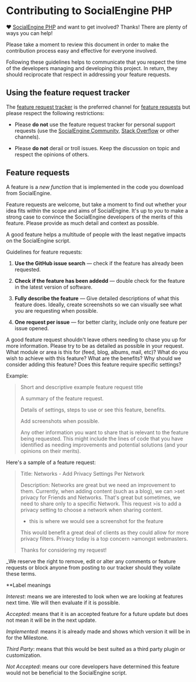 # Contributing to SocialEngine PHP

♥ [SocialEngine PHP](https://www.socialengine.com) and want to get involved?
Thanks! There are plenty of ways you can help!

Please take a moment to review this document in order to make the contribution
process easy and effective for everyone involved.

Following these guidelines helps to communicate that you respect the time of
the developers managing and developing this project. In return, they should 
reciprocate that respect in addressing your feature requests.


## Using the feature request tracker

The [feature request tracker](https://github.com/SocialEngine/phpv4-feature-requests) is
the preferred channel for [feature requests](#features) 
but please respect the following restrictions:

* Please **do not** use the feature request tracker for personal support requests (use the [SocialEngine Community](https://community.onsocialengine.com/hot),
  [Stack Overflow](http://stackoverflow.com/questions/tagged/socialengine)
  or other channels).

* Please **do not** derail or troll issues. Keep the discussion on topic and
  respect the opinions of others.

<a name="features"></a>
## Feature requests

A feature is a _new function_ that is implemented in the code you download
from SocialEngine.

Feature requests are welcome, but take a moment to find out whether your idea
fits within the scope and aims of SocialEngine. It's up to *you* to make a strong
case to convince the SocialEngine developers of the merits of this feature. Please
provide as much detail and context as possible.

A good feature helps a multitude of people with the least negative impacts on the SocialEngine script.

Guidelines for feature requests:

1. **Use the GitHub issue search** &mdash; check if the feature has already been
   requested.

2. **Check if the feature has been addedd** &mdash; double check for the feature in the
   latest version of software.

3. **Fully describe the feature** &mdash; Give detailed descriptions of what this feature does. Ideally, create screenshots so we can visually see what you are requesting when possible.

4. **One request per issue** &mdash; for better clarity, include only one feature per issue opened.    

A good feature request shouldn't leave others needing to chase you up for more
information. Please try to be as detailed as possible in your request. What module or area is this for (feed, blog, albums, mail, etc)? What do you wish to achieve with this feature? What are the benefits? Why should we consider adding this feature? Does this feature require specific settings?

Example:

> Short and descriptive example feature request title
>
> A summary of the feature request. 
>
> Details of settings, steps to use or see this feature, benefits.
>
> Add screenshots when possible.
>
> Any other information you want to share that is relevant to the feature being
> requested. This might include the lines of code that you have identified as
> needing improvements and potential solutions (and your opinions on their
> merits).

Here's a sample of a feature request:

>Title: Networks - Add Privacy Settings Per Network
>
>Description: Networks are great but we need an improvement to them. Currently, when adding content (such as a blog), we can >set privacy for Friends and Networks. That's great but sometimes, we need to share only to a specific Network. This request >is to add a privacy setting to choose a network when sharing content.
>
>* this is where we would see a screenshot for the feature
>
>This would benefit a great deal of clients as they could allow for more privacy filters. Privacy today is a top concern >amongst webmasters.
>
>Thanks for considering my request!

_We reserve the right to remove, edit or alter any comments or feature requests or block anyone from posting to our tracker should they voilate these terms.

**Label meanings

_Interest_: means we are interested to look when we are looking at features next time. We will then evaluate if it is possible.

_Accepted_: means that it is an accepted feature for a future update but does not mean it will be in the next update.

_Implemented_: means it is already made and shows which version it will be in for the Milestone.

_Third Party_: means that this would be best suited as a third party plugin or customization.

_Not Accepted_: means our core developers have determined this feature would not be beneficial to the SocialEngine script.

